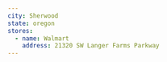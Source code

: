 ```yaml
---
city: Sherwood
state: oregon
stores:
  - name: Walmart
    address: 21320 SW Langer Farms Parkway
---
```

